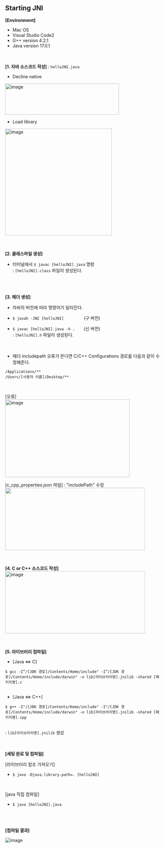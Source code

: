 <h2>Starting JNI</h2>

    
**[Environment]** <br>
- Mac OS
- Visual Studio Code2
- G++ version 4.2.1
- Java version 17.0.1
<br><br><br>


**[1. 자바 소스코드 작성]** : `helloJNI.java` <br>

- Decline native <br> 
<img width="366" height = "100" alt="image" src="https://user-images.githubusercontent.com/98372474/158514125-7a9a072c-6d55-4ee0-871b-103dc3a73fe4.png">
    
- Load library <br>
<img width="343" alt="image" src="https://user-images.githubusercontent.com/98372474/158514175-ca310415-9bdb-43fb-9adb-1278da999370.png">
<br><br><br>

    
**[2. 클래스파일 생성]** <br>

- 터미널에서 `$ javac [helloJNI].java` 명령 <br>
: `[helloJNI].class` 파일이 생성된다. <br>
<br><br><br>


**[3. 헤더 생성]** <br>

- 자바의 버전에 따라 명령어가 달라진다.
- `$ javah -JNI [helloJNI]         `(구 버전) <br>
- `$ javac [helloJNI].java -h .    `(신 버전) <br>
: `[helloJNI].h` 파일이 생성된다. <br>
<br><br>
    
- 헤더 includepath 오류가 뜬다면 C/C++ Configurations 경로를 다음과 같이 수정해준다.<br>
    
```
/Applications/**
/Users/[사용자 이름]/Desktop/**
```
<br>

[오류] <br>
<img width ="400" height="250" alt = "image" src="https://user-images.githubusercontent.com/98372474/158515058-35238761-2a13-47d3-8344-e09144127345.png">

[c_cpp_properties.json 파일] : "includePath" 수정 <br>
<img width = "450" height = "200" src = "https://user-images.githubusercontent.com/98372474/158515078-fc9d7449-1fb1-46bd-9a4c-ad26238eeb84.png">
<br><br><br>
    
    
**[4. C or C++ 소스코드 작성]** <br>
<img width="450" height = "200" alt = "image" src = "https://user-images.githubusercontent.com/98372474/158515765-3ea0b62f-0fcc-41b0-84dd-cd581fabcad0.png">
<br><br><br>
    

**[5. 라이브러리 컴파일]** <br>
    
- [Java <=> C] <br>

`$ gcc -I”/[JDK 경로]/Contents/Home/include" -I”/[JDK 경로]/Contents/Home/include/darwin" -o lib[라이브러리명].jnilib -shared [패키지명].c` <br>
<br>

- [Java <=> C++] <br>
    
`$ g++ -I"/[JDK 경로]/Contents/Home/include" -I"/[JDK 경로]/Contents/Home/include/darwin" -o lib[라이브러리명].jnilib -shared [패키지명].cpp` <br>
<br>

: `lib[라이브러리명].jnilib` 생성
<br><br><br>
    
**[세팅 완료 및 컴파일]** <br>
    
[라이브러리 참조 가져오기] <br>
    
- `$ java -Djava.library.path=. [helloJNI]` <br>
<br>

[java 직접 컴파일] <br>
    
- `$ java [helloJNI].java` <br>
<br><br><br>
    
    
**[컴파일 결과]** <br>

![image](https://user-images.githubusercontent.com/98372474/158517275-2b799358-4341-474d-af48-38303c0a856c.png)

